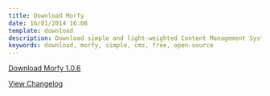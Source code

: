```yaml
---
title: Download Morfy
date: 16/01/2014 16:08
template: download
description: Download simple and light-weighted Content Management System written in PHP
keywords: download, morfy, simple, cms, free, open-source
---
```


<a href="https://github.com/Awilum/morfy-cms/releases/download/v1.0.6/morfy-cms-1.0.6.zip" class="btn btn-black btn-download-morfy no-margin">Download Morfy 1.0.6</a>  

[View Changelog](https://github.com/Awilum/morfy-cms/blob/master/CHANGELOG.md)
